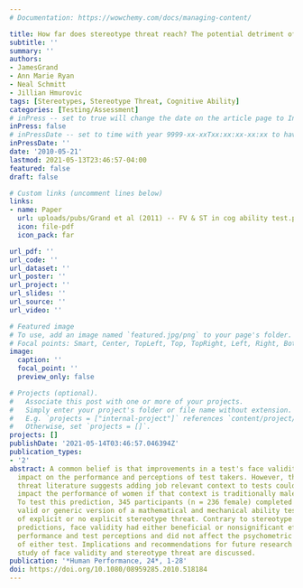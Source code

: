 ```yaml
---
# Documentation: https://wowchemy.com/docs/managing-content/

title: How far does stereotype threat reach? The potential detriment of face validity in cognitive ability testing
subtitle: ''
summary: ''
authors:
- JamesGrand
- Ann Marie Ryan
- Neal Schmitt
- Jillian Hmurovic
tags: [Stereotypes, Stereotype Threat, Cognitive Ability]
categories: [Testing/Assessment]
# inPress -- set to true will change the date on the article page to In Press; set to false will show publication date
inPress: false
# inPressDate -- set to time with year 9999-xx-xxTxx:xx:xx-xx:xx to have article listed as "in press" on Publications page; set to '' and include a date in the 'date' field once published
inPressDate: ''
date: '2010-05-21'
lastmod: 2021-05-13T23:46:57-04:00
featured: false
draft: false

# Custom links (uncomment lines below)
links:
- name: Paper
  url: uploads/pubs/Grand et al (2011) -- FV & ST in cog ability test.pdf
  icon: file-pdf
  icon_pack: far

url_pdf: ''
url_code: ''
url_dataset: ''
url_poster: ''
url_project: ''
url_slides: ''
url_source: ''
url_video: ''

# Featured image
# To use, add an image named `featured.jpg/png` to your page's folder.
# Focal points: Smart, Center, TopLeft, Top, TopRight, Left, Right, BottomLeft, Bottom, BottomRight.
image:
  caption: ''
  focal_point: ''
  preview_only: false

# Projects (optional).
#   Associate this post with one or more of your projects.
#   Simply enter your project's folder or file name without extension.
#   E.g. `projects = ["internal-project"]` references `content/project/deep-learning/index.md`.
#   Otherwise, set `projects = []`.
projects: []
publishDate: '2021-05-14T03:46:57.046394Z'
publication_types:
- '2'
abstract: A common belief is that improvements in a test's face validity have a positive
  impact on the performance and perceptions of test takers. However, the stereotype
  threat literature suggests adding job relevant context to tests could negatively
  impact the performance of women if that context is traditionally male stereotyped.
  To test this prediction, 345 participants (n = 236 female) completed either a face
  valid or generic version of a mathematical and mechanical ability test under conditions
  of explicit or no explicit stereotype threat. Contrary to stereotype threat theory
  predictions, face validity had either beneficial or nonsignificant effects on test
  performance and test perceptions and did not affect the psychometric properties
  of either test. Implications and recommendations for future research regarding the
  study of face validity and stereotype threat are discussed.
publication: '*Human Performance, 24*, 1-28'
doi: https://doi.org/10.1080/08959285.2010.518184
---
```

